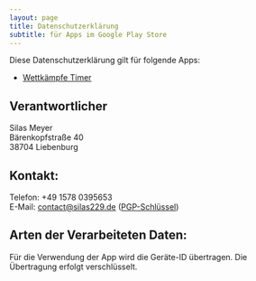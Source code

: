 ```yaml
---
layout: page
title: Datenschutzerklärung
subtitle: für Apps im Google Play Store
---
```


Diese Datenschutzerklärung gilt für folgende Apps:

- [Wettkämpfe Timer](https://play.google.com/store/apps/details?id=com.thunkable.android.silasm902.WettkaempfeTimer)

## Verantwortlicher

Silas Meyer  
Bärenkopfstraße 40  
38704 Liebenburg

## Kontakt:

Telefon: +49 1578 0395653  
E-Mail: contact@silas229.de ([PGP-Schlüssel](https://pgp.mit.edu/pks/lookup?search=0x7AF27B550A212A54))

## Arten der Verarbeiteten Daten:

Für die Verwendung der App wird die Geräte-ID übertragen. Die Übertragung erfolgt verschlüsselt.

